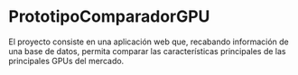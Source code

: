 # PrototipoComparadorGPU
El proyecto consiste en una aplicación web que, recabando información de una base de datos, permita comparar las características principales de las principales GPUs del mercado.
